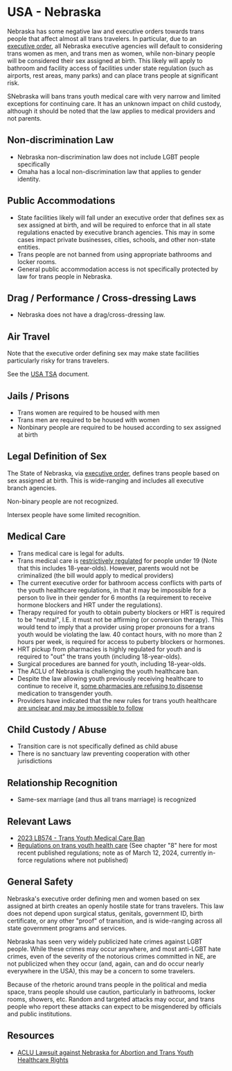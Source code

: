 # USA - Nebraska

Nebraska has some negative law and executive orders towards trans people
that affect almost all trans travelers. In particular, due to an
[executive
order](https://nebraskaexaminer.com/2023/08/30/nebraska-gov-pillen-enacts-second-governor-led-womens-bill-of-rights/),
all Nebraska executive agencies will default to considering trans women
as men, and trans men as women, while non-binary people will be
considered their sex assigned at birth. This likely will apply to bathroom
and facility access of facilities under state regulation (such as airports,
rest areas, many parks) and can place trans people at significant risk.

SNebraska will bans trans youth medical care with very narrow and
limited exceptions for continuing care.  It has an unknown impact on child
custody, although it should be noted that the law applies to medical
providers and not parents.

## Non-discrimination Law

 * Nebraska non-discrimination law does not include LGBT people specifically
 * Omaha has a local non-discrimination law that applies to gender identity.

## Public Accommodations

 * State facilities likely will fall under an executive order that
   defines sex as sex assigned at birth, and will be required to enforce
   that in all state regulations enacted by executive branch agencies.
   This may in some cases impact private businesses, cities, schools,
   and other non-state entities.
 * Trans people are not banned from using appropriate bathrooms and locker
   rooms.
 * General public accommodation access is not specifically protected by law
   for trans people in Nebraska.

## Drag / Performance / Cross-dressing Laws

 * Nebraska does not have a drag/cross-dressing law.

## Air Travel

Note that the executive order defining sex may make state facilities
particularly risky for trans travelers.

See the [USA TSA](notes/tsa.md) document.

## Jails / Prisons

 * Trans women are required to be housed with men
 * Trans men are required to be housed with women
 * Nonbinary people are required to be housed according to sex
   assigned at birth

## Legal Definition of Sex

The State of Nebraska, via [executive
order](https://nebraskaexaminer.com/2023/08/30/nebraska-gov-pillen-enacts-second-governor-led-womens-bill-of-rights/),
defines trans people based on sex assigned at birth.  This is
wide-ranging and includes all executive branch agencies.

Non-binary people are not recognized.

Intersex people have some limited recognition.

## Medical Care

 * Trans medical care is legal for adults.
 * Trans medical care is [restrictively regulated](https://dhhs.ne.gov/Documents/181-NAC-8.pdf)
   for people under 19 (Note that this includes
   18-year-olds).  However, parents would not be criminalized (the
   bill would apply to medical providers)
 * The current executive order for bathroom access conflicts with parts
   of the youth healthcare regulations, in that it may be impossible for
   a person to live in their gender for 6 months (a requirement to
   receive hormone blockers and HRT under the regulations).
 * Therapy required for youth to obtain puberty blockers or HRT is required
   to be "neutral", I.E. it must not be affirming
   (or conversion therapy). This would tend to imply that a provider
   using proper pronouns for a trans youth would be violating the law.
   40 contact hours, with no more than 2 hours per week, is required for
   access to puberty blockers or hormones.
 * HRT pickup from pharmacies is highly regulated for youth and is
   required to "out" the trans youth (including 18-year-olds).
 * Surgical procedures are banned for youth, including 18-year-olds.
 * The ACLU of Nebraska is challenging the youth healthcare ban.
 * Despite the law allowing youth previously receiving healthcare to
   continue to receive it, [some pharmacies are refusing to
   dispense](https://www.expresshealthcaremgmt.com/news2/nebraska-lawmaker-says-some-report-pharmacists-are-refusing-to-fill-gender-confirming-prescriptions/126721/)
   medication to transgender youth.
 * Providers have indicated that the new rules for trans youth
   healthcare [are unclear and may be impossible to
   follow](https://www.aol.com/mess-nebraska-gender-affirming-care-100000314.html)

## Child Custody / Abuse

 * Transition care is not specifically defined as child abuse
 * There is no sanctuary law preventing cooperation with other
   jurisdictions
 
## Relationship Recognition

 * Same-sex marriage (and thus all trans marriage) is recognized

## Relevant Laws

 * [2023 LB574 - Trans Youth Medical Care Ban](https://legiscan.com/NE/text/LB574/2023)
 * [Regulations on trans youth health
   care](https://rules.nebraska.gov/rules?agencyId=37&titleId=110) (See
   chapter "8" here for most recent published regulations; note as of
   March 12, 2024, currently in-force regulations where not published)

## General Safety

Nebraska's executive order defining men and women based on sex assigned
at birth creates an openly hostile state for trans travelers. This law
does not depend upon surgical status, genitals, government ID, birth
certificate, or any other "proof" of transition, and is wide-ranging
across all state government programs and services.

Nebraska has seen very widely publicized hate crimes against LGBT
people.  While these crimes may occur anywhere, and most anti-LGBT hate
crimes, even of the severity of the notorious crimes committed in NE,
are not publicized when they occur (and, again, can and do occur nearly
everywhere in the USA), this may be a concern to some travelers.

Because of the rhetoric around trans people in the political and media
space, trans people should use caution, particularly in bathrooms,
locker rooms, showers, etc.  Random and targeted attacks may occur, and
trans people who report these attacks can expect to be misgendered by
officials and public institutions.

## Resources

 * [ACLU Lawsuit against Nebraska for Abortion and Trans Youth Healthcare Rights](https://www.aclunebraska.org/en/press-releases/new-lawsuit-argues-combined-restrictions-health-care-trans-youth-and-abortion)
